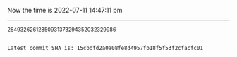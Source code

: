 Now the time is 2022-07-11 14:47:11 pm

---

<small>28493262612850931373294352032329986</small>

```txt

Latest commit SHA is: 15cbdfd2a0a08fe8d4957fb18f5f53f2cfacfc01
```
